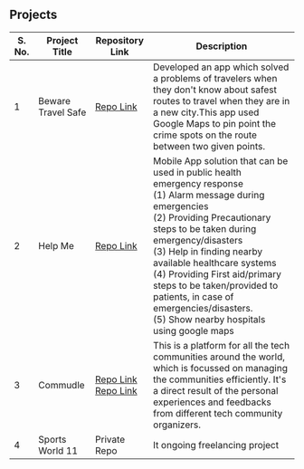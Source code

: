 ## Projects

| S. No. | Project Title | Repository Link |Description|
|--|--|--|--|
|1|Beware Travel Safe|[Repo Link](https://github.com/shubham100ev/beware-travel-safe/tree/master/android)|Developed an app which solved a problems of travelers when they don't know about safest routes to travel when they are in a new city.This app used Google Maps to pin point the crime spots on the route between two given points.|
|2|Help Me|[Repo Link](https://github.com/shubham100ev/help_me)|Mobile App solution that can be used in public health emergency response<br>(1) Alarm message during emergencies <br>(2) Providing Precautionary steps to be taken during emergency/disasters<br>(3) Help in finding nearby available healthcare systems<br>(4) Providing First aid/primary steps to be taken/provided to patients, in case of emergencies/disasters.<br>(5) Show nearby hospitals using google maps|
|3|Commudle|[Repo Link](https://github.com/shubham100ev/Commudle_MVP)<br>[Repo Link](https://github.com/shubham100ev/Commudle-UI)|This is a platform for all the tech communities around the world, which is focussed on managing the communities efficiently. It's a direct result of the personal experiences and feedbacks from different tech community organizers.|
|4|Sports World 11|Private Repo|It ongoing freelancing project|
